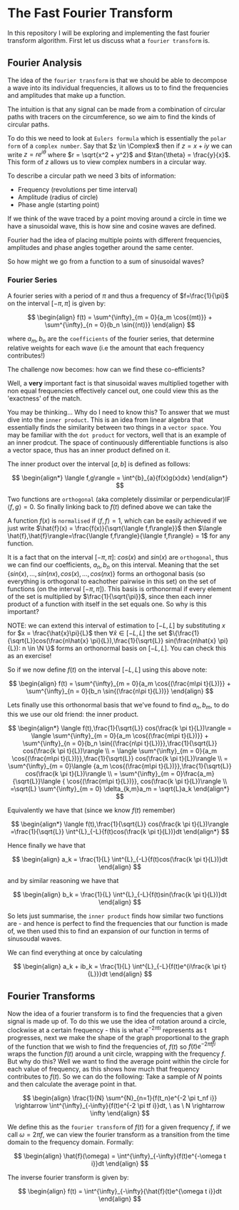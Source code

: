 # The Fast Fourier Transform

In this repository I will be exploring and implementing the fast fourier transform algorithm. First let us discuss what a `fourier transform` is.

## Fourier Analysis

The idea of the `fourier transform` is that we should be able to decompose a wave into its individual frequencies, it allows us to to find the frequencies and amplitudes that make up a function.

The intuition is that any signal can be made from a combination of circular paths with tracers on the circumference, so we aim to find the kinds of circular paths.

To do this we need to look at `Eulers formula` which is essentially the `polar form` of a `complex number`. Say that $z \in \Complex$ then if $z = x + iy$ we can write $z = re^{i \theta}$ where $r = \sqrt{x^2 + y^2}$ and $\tan{\theta} = \frac{y}{x}$. This form of $z$ allows us to view complex numbers in a circular way.

To describe a circular path we need 3 bits of information:

- Frequency (revolutions per time interval)
- Amplitude (radius of circle)
- Phase angle (starting point)

If we think of the wave traced by a point moving around a circle in time we have a sinusoidal wave, this is how sine and cosine waves are defined.

Fourier had the idea of placing multiple points with different frequencies, amplitudes and phase angles together around the same center.

So how might we go from a function to a sum of sinusoidal waves?

### Fourier Series

A fourier series with a period of $\pi$ and thus a frequency of $f=\frac{1}{\pi}$ on the interval $[-\pi,\pi]$ is given by:

$$
\begin{align}
f(t) = \sum^{\infty}_{m = 0}{a_m \cos{(mt)}} + \sum^{\infty}_{n = 0}{b_n \sin{(nt)}}
\end{align}
$$

where $a_m,b_n$ are the `coefficients` of the fourier series, that determine relative weights for each wave (i.e the amount that each frequency contributes!)

The challenge now becomes: how can we find these co-efficients?

Well, a **very** important fact is that sinusoidal waves multiplied together with non equal frequencies effectively cancel out, one could view this as the 'exactness' of the match.

You may be thinking... Why do I need to know this? To answer that we must dive into the `inner product`. This is an idea from linear algebra that essentially finds the similarity between two things in a `vector space`. You may be familiar with the `dot product` for vectors, well that is an example of an inner prodcut. The space of continuously differentiable functions is also a vector space, thus has an inner product defined on it.

The inner product over the interval $[a,b]$ is defined as follows:

$$
\begin{align*}
\langle f,g\rangle = \int^{b}_{a}{f(x)g(x)dx}
\end{align*}
$$

Two functions are `orthogonal` (aka completely dissimilar or perpendicular)IF $\langle f,g\rangle = 0$. So finally linking back to $f(t)$ defined above we can take the

A function $f(x)$ is `normalised` if $\langle f,f\rangle=1$, which can be easily achieved if we just write $\hat{f}(x) = \frac{f(x)}{\sqrt{\langle f,f\rangle}}$ then $\langle \hat{f},\hat{f}\rangle=\frac{\langle f,f\rangle}{\langle f,f\rangle} = 1$ for any function.

It is a fact that on the interval $[-\pi,\pi]$: $cos(x)$ and $sin(x)$ are `orthogonal`, thus we can find our coefficients, $a_n,b_n$ on this interval. Meaning that the set $\{sin(x), \dots,sin(nx),cos(x),\dots,cos(nx)\}$ forms an orthogonal basis (so everything is orthogonal to eachother pairwise in this set) on the set of functions (on the interval $[-\pi,\pi]$). This basis is orthonormal if every element of the set is multiplied by $\frac{1}{\sqrt{\pi}}$, since then each inner product of a function with itself in the set equals one. So why is this important?

NOTE: we can extend this interval of estimation to $[-L,L]$ by substituting $x$ for $x = \frac{\hat{x}\pi}{L}$ then $\forall \hat{x} \in [-L,L]$ the set $\{\frac{1}{\sqrt{L}}cos(\frac{n\hat{x} \pi}{L}),\frac{1}{\sqrt{L}} sin(\frac{n\hat{x} \pi}{L}): n \in \N \}$ forms an orthonormal basis on $[-L,L]$. You can check this as an exercise!

So if we now define $f(t)$ on the interval $[-L,L]$ using this above note:

$$
\begin{align}
f(t) = \sum^{\infty}_{m = 0}{a_m \cos{(\frac{m\pi t}{L})}} + \sum^{\infty}_{n = 0}{b_n \sin{(\frac{n\pi t}{L})}}
\end{align}
$$

Lets finally use this orthonormal basis that we've found to find $a_n,b_m$, to do this we use our old friend: the inner product.

$$
\begin{align*}
\langle f(t),\frac{1}{\sqrt{L}} cos(\frac{k \pi t}{L})\rangle =
\langle \sum^{\infty}_{m = 0}{a_m \cos{(\frac{m\pi t}{L})}} + \sum^{\infty}_{n = 0}{b_n \sin{(\frac{n\pi t}{L})}},\frac{1}{\sqrt{L}} cos(\frac{k \pi t}{L})\rangle \\
= \langle \sum^{\infty}_{m = 0}{a_m \cos{(\frac{m\pi t}{L})}},\frac{1}{\sqrt{L}} cos(\frac{k \pi t}{L})\rangle \\
= \sum^{\infty}_{m = 0}\langle {a_m \cos{(\frac{m\pi t}{L})}},\frac{1}{\sqrt{L}} cos(\frac{k \pi t}{L})\rangle \\
= \sum^{\infty}_{m = 0}\frac{a_m}{\sqrt{L}}\langle { \cos{(\frac{m\pi t}{L})}}, cos(\frac{k \pi t}{L})\rangle
\\
=\sqrt{L} \sum^{\infty}_{m = 0} \delta_{k,m}a_m = \sqrt{L}a_k
\end{align*}
$$

Equivalently we have that (since we know $f(t)$ remember)

$$
\begin{align*}
\langle f(t),\frac{1}{\sqrt{L}} cos(\frac{k \pi t}{L})\rangle =\frac{1}{\sqrt{L}} \int^{L}_{-L}{f(t)cos(\frac{k \pi t}{L})}dt
\end{align*}
$$

Hence finally we have that

$$
\begin{align}
a_k = \frac{1}{L} \int^{L}_{-L}{f(t)cos(\frac{k \pi t}{L})}dt
\end{align}
$$

and by similar reasoning we have that

$$
\begin{align}
b_k = \frac{1}{L} \int^{L}_{-L}{f(t)sin(\frac{k \pi t}{L})}dt
\end{align}
$$

So lets just summarise, the `inner product` finds how similar two functions are - and hence is perfect to find the frequencies that our function is made of, we then used this to find an expansion of our function in terms of sinusoudal waves.

We can find everything at once by calculating

$$
\begin{align}
a_k + ib_k = \frac{1}{L} \int^{L}_{-L}{f(t)e^{i\frac{k \pi t}{L}}}dt
\end{align}
$$

## Fourier Transforms

Now the idea of a fourier transform is to find the frequencies that a given signal is made up of. To do this we use the idea of rotation around a circle, clockwise at a certain frequency - this is what $e^{-2 \pi t i}$ represents as t progresses, next we make the shape of the graph proportional to the graph of the function that we wish to find the frequencies of, $f(t)$ so $f(t)e^{-2 \pi tf i}$ wraps the function $f(t)$ around a unit circle, wrapping with the frequency $f$. But why do this? Well we want to find the average point within the circle for each value of frequency, as this shows how much that frequency contributes to $f(t)$. So we can do the following: Take a sample of $N$ points and then calculate the average point in that.

$$
\begin{align}
\frac{1}{N} \sum^{N}_{n=1}{f(t_n)e^{-2 \pi t_nf i}} \rightarrow \int^{\infty}_{-\infty}{f(t)e^{-2 \pi tf i}}dt, \ as \ N \rightarrow \infty
\end{align}
$$

We define this as the `fourier transform` of $f(t)$ for a given frequency $f$, if we call $\omega = 2 \pi f$, we can view the fourier transform as a transition from the time domain to the frequency domain. Formally:

$$
\begin{align}
\hat{f}(\omega) = \int^{\infty}_{-\infty}{f(t)e^{-\omega t i}}dt
\end{align}
$$

The inverse fourier transform is given by:

$$
\begin{align}
f(t) = \int^{\infty}_{-\infty}{\hat{f}(t)e^{\omega t i}}dt
\end{align}
$$
